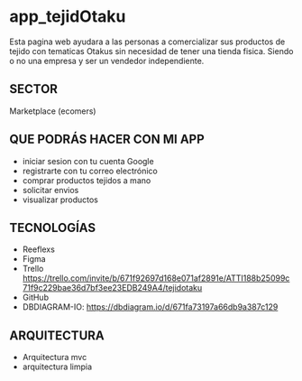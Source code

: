 # app_tejidOtaku
Esta pagina web ayudara a las personas a comercializar sus productos de tejido con tematicas Otakus sin necesidad de tener una tienda fisica. Siendo o no una empresa y ser un vendedor independiente.

## SECTOR
Marketplace (ecomers)

## QUE PODRÁS HACER CON MI APP
- iniciar sesion con tu cuenta Google 
- registrarte con tu correo electrónico 
- comprar productos tejidos a mano
- solicitar envios
- visualizar productos
## TECNOLOGÍAS
- Reeflexs
- Figma
- Trello
https://trello.com/invite/b/671f92697d168e071af2891e/ATTI188b25099c71f9c229bae36d7bf3ee23EDB249A4/tejidotaku
- GitHub
- DBDIAGRAM-IO: https://dbdiagram.io/d/671fa73197a66db9a387c129
## ARQUITECTURA 
- Arquitectura mvc
- arquitectura limpia
## METODOLOGÍA DE TRABAJO
LEAN
